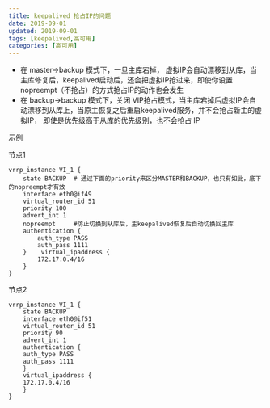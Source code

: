 ```yaml
---
title: keepalived 抢占IP的问题
date: 2019-09-01
updated: 2019-09-01
tags: [keepalived,高可用]
categories: [高可用]
---
```


* 在 master->backup 模式下，一旦主库宕掉， 虚拟IP会自动漂移到从库，当主库修复后，keepalived启动后，还会把虚拟IP抢过来，即使你设置nopreempt（不抢占）的方式抢占IP的动作也会发生
* 在 backup->backup 模式下，关闭 VIP抢占模式，当主库宕掉后虚拟IP会自动漂移到从库上，当原主恢复之后重启keepalived服务，并不会抢占新主的虚拟IP， 即使是优先级高于从库的优先级别，也不会抢占 IP



示例

节点1

```
vrrp_instance VI_1 {
    state BACKUP  # 通过下面的priority来区分MASTER和BACKUP，也只有如此，底下的nopreempt才有效
    interface eth0@if49
    virtual_router_id 51
    priority 100
    advert_int 1
    nopreempt     #防止切换到从库后，主keepalived恢复后自动切换回主库
    authentication {
        auth_type PASS
        auth_pass 1111
    }    virtual_ipaddress {
        172.17.0.4/16
    }
}
```

节点2

```
vrrp_instance VI_1 {
    state BACKUP
    interface eth0@if51
    virtual_router_id 51
    priority 90
    advert_int 1
    authentication {
    auth_type PASS
    auth_pass 1111
    }
    virtual_ipaddress {
    172.17.0.4/16
    }
}
```

